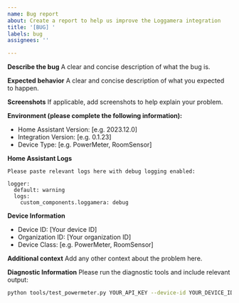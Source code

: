 ```yaml
---
name: Bug report
about: Create a report to help us improve the Loggamera integration
title: '[BUG] '
labels: bug
assignees: ''

---
```


**Describe the bug**
A clear and concise description of what the bug is.

**Expected behavior**
A clear and concise description of what you expected to happen.

**Screenshots**
If applicable, add screenshots to help explain your problem.

**Environment (please complete the following information):**
 - Home Assistant Version: [e.g. 2023.12.0]
 - Integration Version: [e.g. 0.1.23]
 - Device Type: [e.g. PowerMeter, RoomSensor]

**Home Assistant Logs**
```
Please paste relevant logs here with debug logging enabled:

logger:
  default: warning
  logs:
    custom_components.loggamera: debug
```

**Device Information**
- Device ID: [Your device ID]
- Organization ID: [Your organization ID]
- Device Class: [e.g. PowerMeter, RoomSensor]

**Additional context**
Add any other context about the problem here.

**Diagnostic Information**
Please run the diagnostic tools and include relevant output:
```bash
python tools/test_powermeter.py YOUR_API_KEY --device-id YOUR_DEVICE_ID --verbose
```
